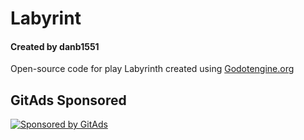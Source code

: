 # Labyrint

#### Created by danb1551

Open-source code for play Labyrinth created using [Godotengine.org]("https://godotengine.org/")

## GitAds Sponsored
[![Sponsored by GitAds](https://gitads.dev/v1/ad-serve?source=danb1551/labyrint@github)](https://gitads.dev/v1/ad-track?source=danb1551/labyrint@github)

